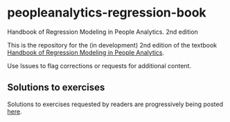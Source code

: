 # peopleanalytics-regression-book

Handbook of Regression Modeling in People Analytics. 2nd edition

This is the repository for the (in development) 2nd edition of the textbook [Handbook of Regression Modeling in People Analytics](http://peopleanalytics-regression-book.org/).  

Use Issues to flag corrections or requests for additional content.

## Solutions to exercises

Solutions to exercises requested by readers are progressively being posted [here](https://solutions.peopleanalytics-regression-book.org).
